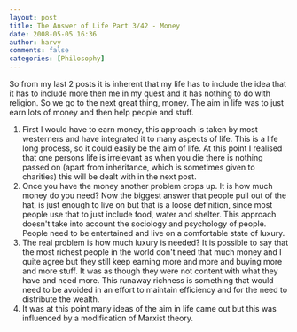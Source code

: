 ```yaml
---
layout: post
title: The Answer of Life Part 3/42 - Money
date: 2008-05-05 16:36
author: harvy
comments: false
categories: [Philosophy]
---
```

So from my last 2 posts it is inherent that my life has to include the idea that it has to include more then me in my quest and it has nothing to do with religion. So we go to the next great thing, money. The aim in life was to just earn lots of money and then help people and stuff.
1. First I would have to earn money, this approach is taken by most westerners and have integrated it to many aspects of life. This is a life long process, so it could easily be the aim of life. At this point I realised that one persons life is irrelevant as when you die there is nothing passed on (apart from inheritance, which is sometimes given to charities) this will be dealt with in the next post.
2. Once you have the money another problem crops up. It is how much money do you need? Now the biggest answer that people pull out of the hat, is just enough to live on but that is a loose definition, since most people use that to just include food, water and shelter. This approach doesn't take into account the sociology and psychology of people. People need to be entertained and live on a comfortable state of luxury.
3. The real problem is how much luxury is needed? It is possible to say that the most richest people in the world don't need that much money and I quite agree but they still keep earning more and more and buying more and more stuff. It was as though they were not content with what they have and need more. This runaway richness is something that would need to be avoided in an effort to maintain efficiency and for the need to distribute the wealth.
4. It was at this point many ideas of the aim in life came out but this was influenced by a modification of Marxist theory.
